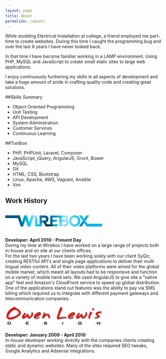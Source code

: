 ```yaml
---
layout: page
title: About
permalink: /about/
---
```


While studding Electrical Installation at college, a friend employed me part-time to create websites. During this time I caught the programming bug and over the last 6 years I have never looked back.

In that time I have become familiar working in a LAMP environment. Using PHP, MySQL and JavaScript to create small static sites to large web applications.

I enjoy continuously furthering my skills in all aspects of development and take a huge amount of pride in crafting quality code and creating great solutions.  

##Skills Summary
* Object Oriented Programming
* Unit Testing
* API Development
* System Adminstration
* Customer Services
* Continuous Learning

##Toolbox
* PHP, PHPUnit, Laravel, Composer
* JavaScript, jQuery, AngularJS, Grunt, Bower
* MySQL
* Git
* HTML, CSS, Bootstrap
* Linux, Apache, AWS, Vagrant, Ansible
* Vim

## Work History
[![Wirebox Logo](/images/wirebox-logo.jpg)](http://www.wirebox.co.uk/)

**Developer: April 2010 - Present Day**  
During my time at Wirebox I have worked on a large range of projects both in-house and on site at our clients offices.    
For the last two years I have been working solely with our client SyQic, creating RESTful API's and single page applications to deliver their multi lingual video content. All of their video platforms were aimed for the global mobile market, which meant all layouts had to be responsive and function on a variety of mobile hand sets. We used AngularJS to give site a "native app" feel and Amazon's CloudFront service to speed up global distribution. One of the applications stand out features was the ability to pay via SMS billing which required us to integrate with different payment gateways and telecommunication companies.

[![Owen Lewis Design Logo](/images/owen-lewis-design-logo.jpg)](http://www.owen-lewis.com/)

**Developer: January 2009 - April 2010**  
In-house developer working directly with the companies clients creating static and dynamic websites. Many of the sites required SEO tweaks, Google Analytics and Adsense integrations.
